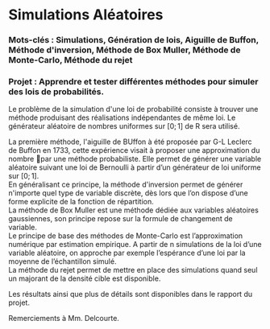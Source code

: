 # Simulations Aléatoires

### Mots-clés : Simulations, Génération de lois, Aiguille de Buffon, Méthode d'inversion, Méthode de Box Muller, Méthode de Monte-Carlo, Méthode du rejet

### Projet : Apprendre et tester différentes méthodes pour simuler des lois de probabilités.

Le problème de la simulation d'une loi de probabilité consiste à trouver une méthode produisant des réalisations indépendantes de même loi. Le générateur aléatoire de nombres uniformes sur $[0;1]$ de R sera utilisé.

La première méthode, l'aiguille de BUffon à été proposée par G-L Leclerc de Buffon en 1733, cette expérience visait à proposer une approximation du nombre par une méthode probabiliste. Elle permet de générer une variable aléatoire suivant une loi de Bernoulli à partir d’un générateur de loi uniforme sur $[0;1]$.   
En généralisant ce principe, la méthode d'inversion permet de générer n'importe quel type de variable discrète, dès lors que l’on dispose d’une forme explicite de la fonction de répartition.  
La méthode de Box Muller est une méthode dédiée aux variables aléatoires gaussiennes, son principe repose sur la formule de changement de variable.  
Le principe de base des méthodes de Monte-Carlo est l’approximation numérique par estimation empirique. A partir de n simulations de la loi d’une variable aléatoire, on approche par exemple l’espérance d’une loi par la moyenne de l’échantillon simulé.  
La méthode du rejet permet de mettre en place des simulations quand seul un majorant de la densité cible est disponible.

Les résultats ainsi que plus de détails sont disponibles dans le rapport du projet.

Remerciements à Mm. Delcourte.
